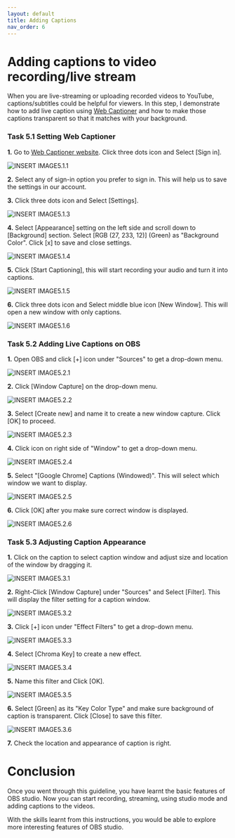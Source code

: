 ```yaml
---
layout: default
title: Adding Captions 
nav_order: 6
---
```


# Adding captions to video recording/live stream

When you are live-streaming or uploading recorded videos to YouTube, captions/subtitles could be helpful for viewers. In this step, I demonstrate how to add live caption using [Web Captioner](https://webcaptioner.com/captioner) and how to make those captions transparent so that it matches with your background. 

### Task 5.1 Setting Web Captioner

**1.** Go to [Web Captioner website](https://webcaptioner.com/captioner). Click three dots icon and Select [Sign in]. 

![_INSERT IMAGE5.1.1_](https://github.com/kailinwei/using-OBS/blob/gh-pages/assets/images/task5.1.1.png?raw=true "OBS Studio Website") 

**2.** Select any of sign-in option you prefer to sign in. This will help us to save the settings in our account. 

**3.** Click three dots icon and Select [Settings]. 

![_INSERT IMAGE5.1.3_](https://github.com/kailinwei/using-OBS/blob/gh-pages/assets/images/task5.1.3.png?raw=true "OBS Studio Website") 

**4.** Select [Appearance] setting on the left side and scroll down to [Background] section. Select [RGB (27, 233, 12)] (Green) as "Background Color". Click [x] to save and close settings.

![_INSERT IMAGE5.1.4_](https://github.com/kailinwei/using-OBS/blob/gh-pages/assets/images/task5.1.4.png?raw=true "OBS Studio Website") 

**5.** Click [Start Captioning], this will start recording your audio and turn it into captions. 

![_INSERT IMAGE5.1.5_](https://github.com/kailinwei/using-OBS/blob/gh-pages/assets/images/task5.1.5.png?raw=true "OBS Studio Website") 

**6.** Click three dots icon and Select middle blue icon [New Window]. This will open a new window with only captions. 

![_INSERT IMAGE5.1.6_](https://github.com/kailinwei/using-OBS/blob/gh-pages/assets/images/task5.1.6.png?raw=true "OBS Studio Website") 

### Task 5.2 Adding Live Captions on OBS

**1.** Open OBS and click [+] icon under "Sources" to get a drop-down menu. 

![_INSERT IMAGE5.2.1_](https://github.com/kailinwei/using-OBS/blob/gh-pages/assets/images/task5.2.1.png?raw=true "OBS Studio Website") 

**2.** Click [Window Capture] on the drop-down menu. 

![_INSERT IMAGE5.2.2_](https://github.com/kailinwei/using-OBS/blob/gh-pages/assets/images/task5.2.2.png?raw=true "OBS Studio Website")

**3.** Select [Create new] and name it to create a new window capture. Click [OK] to proceed. 

![_INSERT IMAGE5.2.3_](https://github.com/kailinwei/using-OBS/blob/gh-pages/assets/images/task5.2.3.png?raw=true "OBS Studio Website")

**4.** Click icon on right side of "Window" to get a drop-down menu.

![_INSERT IMAGE5.2.4_](https://github.com/kailinwei/using-OBS/blob/gh-pages/assets/images/task5.2.4.png?raw=true "OBS Studio Website")

**5.** Select "[Google Chrome] Captions (Windowed)". This will select which window we want to display. 

![_INSERT IMAGE5.2.5_](https://github.com/kailinwei/using-OBS/blob/gh-pages/assets/images/task5.2.5.png?raw=true "OBS Studio Website")

**6.** Click [OK] after you make sure correct window is displayed. 

![_INSERT IMAGE5.2.6_](https://github.com/kailinwei/using-OBS/blob/gh-pages/assets/images/task5.2.6.png?raw=true "OBS Studio Website")

### Task 5.3 Adjusting Caption Appearance 

**1.** Click on the caption to select caption window and adjust size and location of the window by dragging it. 

![_INSERT IMAGE5.3.1_](https://github.com/kailinwei/using-OBS/blob/gh-pages/assets/images/task5.3.1.png?raw=true "OBS Studio Website")

**2.** Right-Click [Window Capture] under "Sources" and Select [Filter]. This will display the filter setting for a caption window. 

![_INSERT IMAGE5.3.2_](https://github.com/kailinwei/using-OBS/blob/gh-pages/assets/images/task5.3.2.png?raw=true "OBS Studio Website")

**3.** Click [+] icon under "Effect Filters" to get a drop-down menu. 

![_INSERT IMAGE5.3.3_](https://github.com/kailinwei/using-OBS/blob/gh-pages/assets/images/task5.3.3.png?raw=true "OBS Studio Website")

**4.** Select [Chroma Key] to create a new effect. 

![_INSERT IMAGE5.3.4_](https://github.com/kailinwei/using-OBS/blob/gh-pages/assets/images/task5.3.4.png?raw=true "OBS Studio Website")

**5.** Name this filter and Click [OK]. 

![_INSERT IMAGE5.3.5_](https://github.com/kailinwei/using-OBS/blob/gh-pages/assets/images/task5.3.5.png?raw=true "OBS Studio Website")

**6.** Select [Green] as its "Key Color Type" and make sure background of caption is transparent. Click [Close] to save this filter. 

![_INSERT IMAGE5.3.6_](https://github.com/kailinwei/using-OBS/blob/gh-pages/assets/images/task5.3.6.png?raw=true "OBS Studio Website")

**7.** Check the location and appearance of caption is right. 


# Conclusion #

Once you went through this guideline, you have learnt the basic features of OBS studio. Now you can start recording, streaming, using studio mode and adding captions to the videos.

With the skills learnt from this instructions, you would be able to
explore more interesting features of OBS studio.

